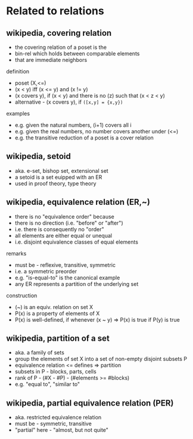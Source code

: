 
<!-- ======================================================================= -->
# Related to relations

<!-- ======================================================================= -->
## wikipedia, covering relation

* the covering relation of a poset is the
* bin-rel which holds between comparable elements
* that are immediate neighbors

definition

* poset (X,<=)
* (x < y) iff (x <= y) and (x != y)
* (x covers y), if (x < y) and there is no (z) such that (x < z < y)
* alternative - (x covers y), if `([x,y] = {x,y})`

examples

* e.g. given the natural numbers, (i+1) covers all i
* e.g. given the real numbers, no number covers another under (<=)
* e.g. the transitive reduction of a poset is a cover relation

<!-- ======================================================================= -->
## wikipedia, setoid

* aka. e-set, bishop set, extensional set
* a setoid is a set euipped with an ER
* used in proof theory, type theory

<!-- ======================================================================= -->
## wikipedia, equivalence relation (ER,~)

* there is no "equivalence order" because
* there is no direction (i.e. "before" or "after")
* i.e. there is consequently no "order"
* all elements are either equal or unequal
* i.e. disjoint equivalence classes of equal elements

remarks

* must be - reflexive, transitive, symmetric
* i.e. a symmetric preorder
* e.g. "is-equal-to" is the canonical example
* any ER represents a partition of the underlying set

construction

* (~) is an equiv. relation on set X
* P(x) is a property of elements of X
* P(x) is well-defined, if whenever (x ~ y) => P(x) is true if P(y) is true

<!-- ======================================================================= -->
## wikipedia, partition of a set

* aka. a family of sets
* group the elements of set X into a set of non-empty disjoint subsets P
* equivalence relation <= defines => partition
* subsets in P - blocks, parts, cells
* rank of P - (#X - #P) - (#elements >= #blocks)
* e.g. "equal to", "similar to"

<!-- ======================================================================= -->
## wikipedia, partial equivalence relation (PER)

* aka. restricted equivalence relation
* must be - symmetric, transitive
* "partial" here - "almost, but not quite"
